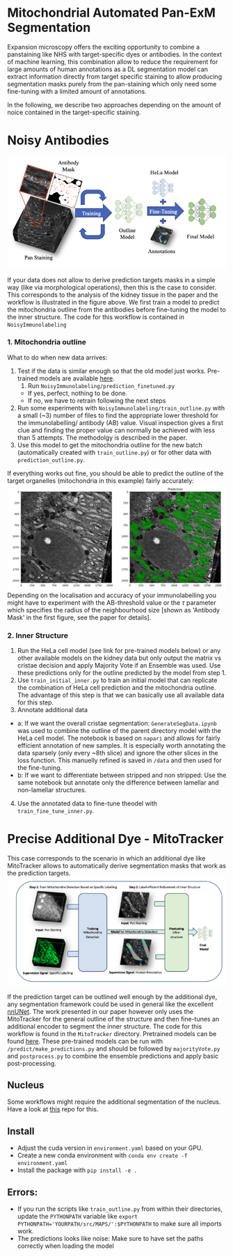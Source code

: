 # Mitochondrial Automated Pan-ExM Segmentation
Expansion microscopy offers the exciting opportunity to combine a panstaining like NHS with target-specific dyes or antibodies. In the context of machine learning, this combination allow to reduce the requirement for large amounts of human annotations as a DL segmentation model can extract information directly from target specific staining to allow producing segmentation masks purely from the pan-staining which only need some fine-tuning with a limited amount of annotations.

In the following, we describe two approaches depending on the amount of noice contained in the target-specific staining.

# Noisy Antibodies 
![KidneyWorkflow](./docs/KidneyWorkflow.png)

If your data does not allow to derive prediction targets masks in a simple way (like via morphological operations), then this is the case to consider. This corresponds to the analysis of the kidney tissue in the paper and the workflow is illustrated in the figure above. We first train a model to predict the mitochondria outline from the antibodies before fine-tuning the model to the inner structure. The code for this workflow is contained in `NoisyImmunolabeling`

### 1. Mitochondria outline
What to do when new data arrives:
1. Test if the data is similar enough so that the old model just works. Pre-trained models are available [here](https://drive.google.com/drive/folders/1rOUEcnpw_hRCQrZbTtBN4cFgpCq5eGPT?usp=sharing).
    1. Run `NoisyImmunolabeling/prediction_finetuned.py`
    - If yes, perfect, nothing to be done.
    - If no, we have to retrain following the next steps
2. Run some experiments with `NoisyImmunolabeling/train_outline.py` with a small (~3) number of files to find the appropriate lower threshold for the immunolabelling/ antibody (AB) value. Visual inspection gives a first clue and finding the proper value can normally be achieved with less than 5 attempts. The methodolgy is described in the paper.
3. Use this model to get the mitochondria outline for the new batch (automatically created with `train_outline.py`) or for other data with `prediction_outline.py`.

If everything works out fine, you should be able to predict the outline of the target organelles (mitochondria in this example) fairly accurately:
![OutlineExample](./docs/OutlineExample.png)
Depending on the localisation and accuracy of your immunolabelling you might have to experiment with the AB-threshold value or the $\tau$ parameter which specifies the radius of the neighbourhood size [shown as 'Antibody Mask' in the first figure, see the paper for details].



### 2. Inner Structure
1. Run the HeLa cell model (see link for pre-trained models below) or any other available models on the kidney data but only output the matrix vs cristae decision and apply Majority Vote if an Ensemble was used. Use these predictions only for the outline predicted by the model from step 1.
2. Use `train_initial_inner.py` to train an initial model that can replicate the combination of HeLa cell prediction and the mitochondria outline. The advantage of this step is that we can basically use all available data for this step.
3. Annotate additional data
- a: If we want the overall cristae segmentation: `GenerateSegData.ipynb` was used to combine the outline of the parent directory model with the HeLa cell model. The notebook is based on `napari` and allows for fairly efficient annotation of new samples. It is especially worth annotating the data sparsely (only every ~8th slice) and ignore the other slices in the loss function. This manuelly refined is saved in `/data` and then used for the fine-tuning.
 - b: If we want to differentiate between stripped and non stripped: Use the same notebook but annotate only the difference between lamellar and non-lamellar structures.
4. Use the annotated data to fine-tune theodel with `train_fine_tune_inner.py`.

# Precise Additional Dye - MitoTracker
This case corresponds to the scenario in which an additional dye like MitoTracker allows to automatically derive segmentation masks that work as the prediction targets. 
![MitoTracker](./docs/MitoTracker.png)

If the prediction target can be outlined well enough by the additional dye, any segmentation framework could be used in general like the excellent [nnUNet](https://github.com/MIC-DKFZ/nnUNet). 
The work presented in our paper however only uses the MitoTracker for the general outline of the structure and then fine-tunes an additional encoder to segment the inner structure.
The code for this workflow is found in the `MitoTracker` directory.
Pretrained models can be found [here](https://drive.google.com/drive/folders/1hziGW7KhJJamqSZKYRiE0BTvMJCi43xn?usp=share_link).
These pre-trained models can be run with `/predict/make_predictions.py` and should be followed by `majorityVote.py` and `postprocess.py` to combine the ensemble predictions and apply basic post-processing.


## Nucleus
Some workflows might require the additional segmentation of the nucleus. Have a look at [this](https://github.com/AlexSauer/NucleusPanVision) repo for this.

## Install
- Adjust the cuda version in `environment.yaml` based on your GPU.
- Create a new conda environment with `conda env create -f environment.yaml`
- Install the package with `pip install -e .`

## Errors:
- If you run the scripts like `train_outline.py` from within their directories, update the `PYTHONPATH` variable like
`export PYTHONPATH='YOURPATH/src/MAPS/':$PYTHONPATH` to make sure all imports work.
- The predictions looks like noise: Make sure to have set the paths correctly when loading the model
